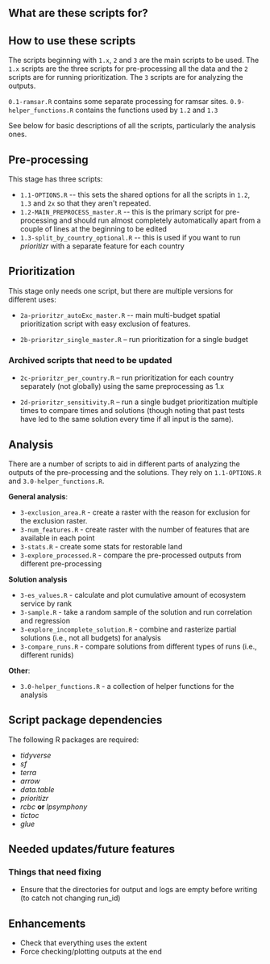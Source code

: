 ## What are these scripts for?

## How to use these scripts

The scripts beginning with `1.x`, `2` and `3` are the main scripts to be used. The `1.x` scripts are the three scripts for pre-processing all the data and the `2` scripts are for running prioritization. The `3` scripts are for analyzing the outputs.

`0.1-ramsar.R` contains some separate processing for ramsar sites. `0.9-helper_functions.R` contains the functions used by `1.2` and `1.3`

See below for basic descriptions of all the scripts, particularly the analysis ones.

## Pre-processing

This stage has three scripts:

- `1.1-OPTIONS.R` -- this sets the shared options for all the scripts in `1.2`, `1.3` and `2x` so that they aren't repeated.
- `1.2-MAIN_PREPROCESS_master.R` -- this is the primary script for pre-processing and should run almost completely automatically apart from a couple of lines at the beginning to be edited
- `1.3-split_by_country_optional.R` -- this is used if you want to run *prioritizr* with a separate feature for each country

## Prioritization

This stage only needs one script, but there are multiple versions for different uses:

- `2a-prioritzr_autoExc_master.R` -- main multi-budget spatial prioritization script with easy exclusion of features.

- `2b-prioritzr_single_master.R` – run prioritization for a single budget

### Archived scripts that need to be updated

- `2c-prioritzr_per_country.R` – run prioritization for each country separately (not globally) using the same preprocessing as 1.x

- `2d-prioritzr_sensitivity.R` – run a single budget prioritization multiple times to compare times and solutions (though noting that past tests have led to the same solution every time if all input is the same).

## Analysis

There are a number of scripts to aid in different parts of analyzing the outputs of the pre-processing and the solutions. They rely on `1.1-OPTIONS.R` and `3.0-helper_functions.R`.

**General analysis**:
- `3-exclusion_area.R` - create a raster with the reason for exclusion for the exclusion raster.
- `3-num_features.R` - create raster with the number of features that are available in each point
- `3-stats.R` - create some stats for restorable land
- `3-explore_processed.R` - compare the pre-processed outputs from different pre-processing

**Solution analysis**
- `3-es_values.R` - calculate and plot cumulative amount of ecosystem service by rank
- `3-sample.R` - take a random sample of the solution and run correlation and regression
- `3-explore_incomplete_solution.R` - combine and rasterize partial solutions (i.e., not all budgets) for analysis 
- `3-compare_runs.R` - compare solutions from different types of runs (i.e., different runids)

**Other**:
- `3.0-helper_functions.R` - a collection of helper functions for the analysis


## Script package dependencies

The following R packages are required:

-   *tidyverse*
-   *sf*
-   *terra*
-   *arrow*
-   *data.table*
-   *prioritizr*
-   *rcbc* **or** *lpsymphony*
-   *tictoc*
-   *glue*

## Needed updates/future features

### Things that need fixing

- Ensure that the directories for output and logs are empty before writing (to catch not changing run_id)

## Enhancements

-   Check that everything uses the extent
-   Force checking/plotting outputs at the end